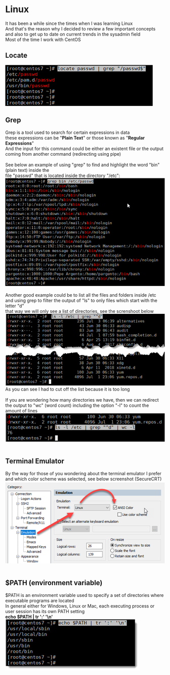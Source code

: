 # Linux
It has been a while since the times when I was learning Linux<br>
And that's the reason why I decided to review a few important concepts<br>
and also to get up to date on current trends in the sysadmin field<br>
Most of the time I work with CentOS<br>
## Locate<br>
<img src="/sysadmin/images/filtering-locate-01.png" alt="filtering locate"><br>
## Grep<br>
Grep is a tool used to search for certain expressions in data <br>
these expressions can be "<b>Plain Text</b>" or those known as "<b>Regular Expressions</b>" <br>
And the input for this command could be either an existent file or the output <br>
coming from another command (redirecting using pipe) <br>
<br>
See below an example of using "grep" to find and highlight the word "bin" (plain text) inside the <br>
file "passwd" that is located inside the directory "/etc":<br>
<img src="/sysadmin/images/grep-01.png" alt="filtering locate"><br>
<br>
Another good example could be to list all the files and folders inside /etc <br>
and using grep to filter the output of "ls" to only files which start with the letter "d" <br>
that way we will only see a list of directories, see the screnshoot below <br>
<img src="/sysadmin/images/grep-and-reg-expressions-01.png" alt="grep and regular expressions"><br>
As you can see I had to cut off the list because it is too long <br>
<br>
If you are wondering how many directories we have, then we can redirect <br>
the output to "wc" (word count) including the option "-l" to count the amount of lines <br>
<img src="/sysadmin/images/grep-and-reg-expressions-02.png" alt="grep and regular expressions 02"><br>
<br>
## Terminal Emulator<br>
By the way for those of you wondering about the terminal emulator I prefer<br>
and which color scheme was selected, see below screenshot (SecureCRT)<br>
<img src="/sysadmin/images/SecureCRT-emulation-linux-ANSI-color.png" alt="securecrt"><br>
<br>
## $PATH (environment variable)<br>
$PATH is an environment variable used to specify a set of directories where executable programs are located<br>
In general either for Windows, Linux or Mac, each executing process or user session has its own PATH setting<br>
<b>echo $PATH | tr ':' '\n' </b><br>
<img src="/sysadmin/images/echo-path.jpg" alt="path"><br>
